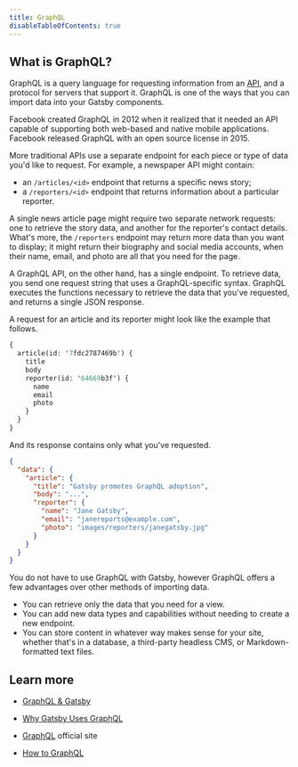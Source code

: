```yaml
---
title: GraphQL
disableTableOfContents: true
---
```


## What is GraphQL?

GraphQL is a query language for requesting information from an [API](/docs/glossary#api), and a protocol for servers that support it. GraphQL is one of the ways that you can import data into your Gatsby components.

Facebook created GraphQL in 2012 when it realized that it needed an API capable of supporting both web-based and native mobile applications. Facebook released GraphQL with an open source license in 2015.

More traditional APIs use a separate endpoint for each piece or type of data you'd like to request. For example, a newspaper API might contain:

- an `/articles/<id>` endpoint that returns a specific news story;
- a `/reporters/<id>` endpoint that returns information about a particular reporter.

A single news article page might require two separate network requests: one to retrieve the story data, and another for the reporter's contact details. What's more, the `/reporters` endpoint may return more data than you want to display; it might return their biography and social media accounts, when their name, email, and photo are all that you need for the page.

A GraphQL API, on the other hand, has a single endpoint. To retrieve data, you send one request string that uses a GraphQL-specific syntax. GraphQL executes the functions necessary to retrieve the data that you've requested, and returns a single JSON response.

A request for an article and its reporter might look like the example that follows.

```graphql
{
  article(id: '7fdc2787469b') {
    title
    body
    reporter(id: '64669b3f') {
      name
      email
      photo
    }
  }
}
```

And its response contains only what you've requested.

```json
{
  "data": {
    "article": {
      "title": "Gatsby promotes GraphQL adoption",
      "body": "...",
      "reporter": {
        "name": "Jane Gatsby",
        "email": "janereports@example.com",
        "photo": "images/reporters/janegatsby.jpg"
      }
    }
  }
}
```

You do not have to use GraphQL with Gatsby, however GraphQL offers a few advantages over other methods of importing data.

- You can retrieve only the data that you need for a view.
- You can add new data types and capabilities without needing to create a new endpoint.
- You can store content in whatever way makes sense for your site, whether that's in a database, a third-party headless CMS, or Markdown-formatted text files.

## Learn more

- [GraphQL & Gatsby](https://www.gatsbyjs.org/docs/graphql/)

- [Why Gatsby Uses GraphQL](https://www.gatsbyjs.org/docs/why-gatsby-uses-graphql/)

- [GraphQL](https://graphql.org) official site

- [How to GraphQL](https://www.howtographql.com/)
